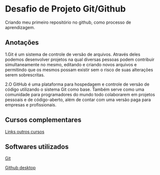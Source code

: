 # Desafio de Projeto Git/Github
Criando meu primeiro repositório no github, como processo de aprendizagem.
## Anotações
1.Git é um sistema de controle de versão de arquivos. Através deles podemos desenvolver projetos na qual diversas pessoas podem contribuir simultaneamente no mesmo, editando e criando novos arquivos e permitindo que os mesmos possam existir sem o risco de suas alterações serem sobrescritas.

2.O GitHub é uma plataforma para hospedagem e controle de versão de código utilizando o sistema Git como base. Também serve como uma comunidade para programadores do mundo todo colaborarem em projetos pessoais e de código-aberto, além de contar com uma versão paga para empresas e profissionais.
## Cursos complementares
[Links outros cursos](https://www.cursoemvideo.com/)

## **Softwares utilizados**

[Git](https://git-scm.com/)

[Github desktop](https://desktop.github.com/)



